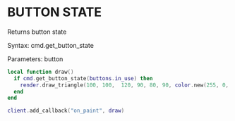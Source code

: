 # BUTTON STATE

Returns button state

Syntax:	cmd.get_button_state

Parameters:	button

```lua
local function draw()
  if cmd.get_button_state(buttons.in_use) then
    render.draw_triangle(100, 100,  120, 90, 80, 90, color.new(255, 0, 0))
  end
end

client.add_callback("on_paint", draw)
```
